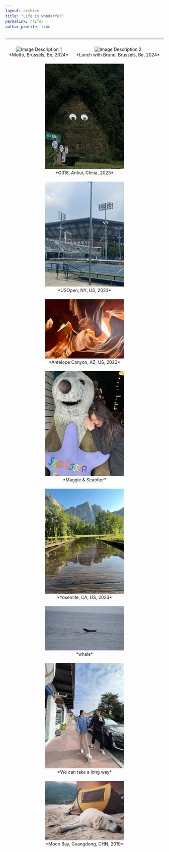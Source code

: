 ```yaml
---
layout: archive
title: "Life is wonderful"
permalink: /life/
author_profile: true
---
```


------

<div style="display: flex; justify-content: space-around; align-items: flex-start; flex-wrap: wrap;">
    <div style="text-align: center; margin: 10px;">
        <img src="../images/life/motto.jpg" alt="Image Description 1" width="250"/>
        <figcaption>*Motto, Brussels, Be, 2024*</figcaption>
    </div>
    <div style="text-align: center; margin: 10px;">
        <img src="../images/life/bruno.jpg" alt="Image Description 2" width="250"/>
        <figcaption>*Lunch with Bruno, Brussels, Be, 2024*</figcaption>
    </div>
</div>

<div style="display: flex; justify-content: space-around; align-items: flex-start; flex-wrap: wrap;">
    <div style="text-align: center; margin: 10px;">
        <img src="../images/life/318.jpg" alt="Image Description 1" width="250"/>
        <figcaption>*G318, Anhui, China, 2023*</figcaption>
    </div>
    <div style="text-align: center; margin: 10px;">
        <img src="../images/life/US_open.jpg" alt="Image Description 2" width="250"/>
        <figcaption>*USOpen, NY, US, 2023*</figcaption>
    </div>
</div>

<div style="display: flex; justify-content: space-around; align-items: flex-start; flex-wrap: wrap;">
    <div style="text-align: center; margin: 10px;">
        <img src="../images/life/Antelope_Canyon.jpg" alt="Image Description 3" width="250"/>
        <figcaption>*Antelope Canyon, AZ, US, 2023*</figcaption>
    </div>
    <div style="text-align: center; margin: 10px;">
        <img src="../images/life/seaotter.jpg" alt="Image Description 4" width="250"/>
        <figcaption>*Maggie & Seaotter*</figcaption>
    </div>
</div>

<div style="display: flex; justify-content: space-around; align-items: flex-start; flex-wrap: wrap;">
    <div style="text-align: center; margin: 10px;">
        <img src="../images/life/Yosemite.jpg" alt="Image Description 5" width="250"/>
        <figcaption>*Yosemite, CA, US, 2023*</figcaption>
    </div>
    <div style="text-align: center; margin: 10px;">
        <img src="../images/life/whale.jpg" alt="Image Description 6" width="250"/>
        <figcaption>*whale*</figcaption>
    </div>
</div>

<div style="display: flex; justify-content: space-around; align-items: flex-start; flex-wrap: wrap;">
    <div style="text-align: center; margin: 10px;">
        <img src="../images/life/Monterey.jpg" alt="Image Description 5" width="250"/>
        <figcaption>*We can take a long way*</figcaption>
    </div>
    <div style="text-align: center; margin: 10px;">
        <img src="../images/life/Moon_Bay.jpg" alt="Image Description 6" width="250"/>
        <figcaption>*Moon Bay, Guangdong, CHN, 2019*</figcaption>
    </div>
</div>
